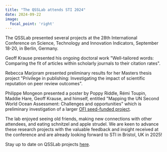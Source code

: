 ```yaml
---
title: "The QSSLab attends STI 2024"
date: 2024-09-22
image:
  focal_point: 'right'
---
```

The QSSLab presented several projects at the 28th International Conference on Science, Technology and Innovation Indicators, September 18-20, in Berlin, Germany.

Geoff Krause presented his ongoing doctoral work "Well-tailored words: Comparing the fit of articles within scholarly journals to their citation rates".

Rebecca Marjoram presented preliminary results for her Masters thesis project "Privilege in publishing: Investigating the impact of scientific reputation on peer review outcomes".

Philippe Mongeon presented a poster by Poppy Riddle, Rémi Toupin, Maddie Hare, Geoff Krause, and himself, entitled "Mapping the UN Second World Ocean Assessment: Challenges and opportunities" which is preliminary investigation of a larger [OFI seed-funded project](https://www.qsslab.ca/post/2023-10-20-ofi-grant/).

The lab enjoyed seeing old friends, making new connections with other attendees, and eating schnitzel and apple strudel. We are keen to advance these research projects with the valuable feedback and insight received at the conference and are already looking forward to STI in Bristol, UK in 2025!

Stay up to date on QSSLab projects [here](https://www.qsslab.ca/project/).

<!--more-->
